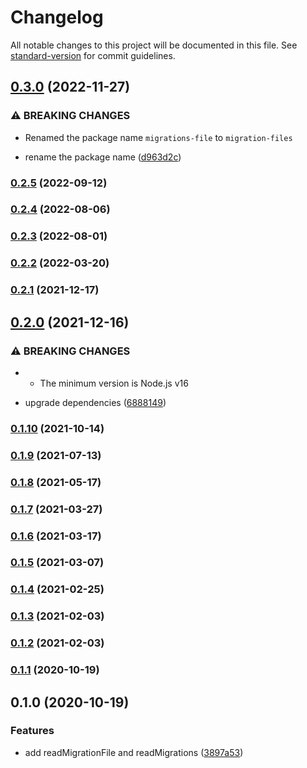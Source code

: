 # Changelog

All notable changes to this project will be documented in this file. See [standard-version](https://github.com/conventional-changelog/standard-version) for commit guidelines.

## [0.3.0](https://github.com/BlackGlory/migration-files/compare/v0.2.5...v0.3.0) (2022-11-27)


### ⚠ BREAKING CHANGES

* Renamed the package name `migrations-file` to `migration-files`

* rename the package name ([d963d2c](https://github.com/BlackGlory/migration-files/commit/d963d2c1ff0b7cb2fc6a3dd1339e5ddabe7d0d7b))

### [0.2.5](https://github.com/BlackGlory/migrations-file/compare/v0.2.4...v0.2.5) (2022-09-12)

### [0.2.4](https://github.com/BlackGlory/migrations-file/compare/v0.2.3...v0.2.4) (2022-08-06)

### [0.2.3](https://github.com/BlackGlory/migrations-file/compare/v0.2.2...v0.2.3) (2022-08-01)

### [0.2.2](https://github.com/BlackGlory/migrations-file/compare/v0.2.1...v0.2.2) (2022-03-20)

### [0.2.1](https://github.com/BlackGlory/migrations-file/compare/v0.2.0...v0.2.1) (2021-12-17)

## [0.2.0](https://github.com/BlackGlory/migrations-file/compare/v0.1.10...v0.2.0) (2021-12-16)


### ⚠ BREAKING CHANGES

* - The minimum version is Node.js v16

* upgrade dependencies ([6888149](https://github.com/BlackGlory/migrations-file/commit/6888149919d3a49e484a58e47a5fe4aa43105b7d))

### [0.1.10](https://github.com/BlackGlory/migrations-file/compare/v0.1.9...v0.1.10) (2021-10-14)

### [0.1.9](https://github.com/BlackGlory/migrations-file/compare/v0.1.8...v0.1.9) (2021-07-13)

### [0.1.8](https://github.com/BlackGlory/migrations-file/compare/v0.1.7...v0.1.8) (2021-05-17)

### [0.1.7](https://github.com/BlackGlory/migrations-file/compare/v0.1.6...v0.1.7) (2021-03-27)

### [0.1.6](https://github.com/BlackGlory/migrations-file/compare/v0.1.5...v0.1.6) (2021-03-17)

### [0.1.5](https://github.com/BlackGlory/migrations-file/compare/v0.1.4...v0.1.5) (2021-03-07)

### [0.1.4](https://github.com/BlackGlory/migrations-file/compare/v0.1.3...v0.1.4) (2021-02-25)

### [0.1.3](https://github.com/BlackGlory/migrations-file/compare/v0.1.2...v0.1.3) (2021-02-03)

### [0.1.2](https://github.com/BlackGlory/migrations-file/compare/v0.1.1...v0.1.2) (2021-02-03)

### [0.1.1](https://github.com/BlackGlory/migrations-file/compare/v0.1.0...v0.1.1) (2020-10-19)

## 0.1.0 (2020-10-19)


### Features

* add readMigrationFile and readMigrations ([3897a53](https://github.com/BlackGlory/migrations-file/commit/3897a530ae1fe1d455c700bd668b03af14a376d7))
